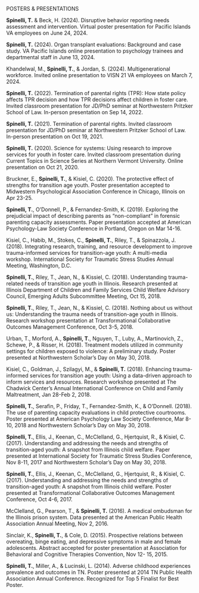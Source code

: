 POSTERS & PRESENTATIONS

**Spinelli, T.** & Beck, H. (2024). Disruptive behavior reporting needs assessment and intervention.
Virtual poster presentation for Pacific Islands VA employees on June 24, 2024.

**Spinelli, T.** (2024). Organ transplant evaluations: Background and case study. VA Pacific Islands
online presentation to psychology trainees and departmental staff in June 13, 2024.

Khandelwal, M., **Spinelli, T.**, & Jordan, S. (2024). Multigenerational workforce. Invited online
presentation to VISN 21 VA employees on March 7, 2024.

**Spinelli, T.** (2022). Termination of parental rights (TPR): How state policy affects TPR decision and
how TPR decisions affect children in foster care. Invited classroom presentation for JD/PhD
seminar at Northwestern Pritzker School of Law. In-person presentation on Sep 14, 2022.

**Spinelli, T.** (2021). Termination of parental rights. Invited classroom presentation for JD/PhD seminar at
Northwestern Pritzker School of Law. In-person presentation on Oct 19, 2021.

**Spinelli, T.** (2020). Science for systems: Using research to improve services for youth in foster care.
Invited classroom presentation during Current Topics in Science Series at Northern Vermont
University. Online presentation on Oct 21, 2020.

Bruckner, E., **Spinelli, T.**, & Kisiel, C. (2020). The protective effect of strengths for transition age youth.
Poster presentation accepted to Midwestern Psychological Association Conference in Chicago,
Illinois on Apr 23-25.

**Spinelli, T.**, O’Donnell, P., & Fernandez-Smith, K. (2019). Exploring the prejudicial impact of describing
parents as “non-compliant” in forensic parenting capacity assessments. Paper presentation
accepted at American Psychology-Law Society Conference in Portland, Oregon on Mar 14-16.

Kisiel, C., Habib, M., Stokes, C., **Spinelli, T.**, Riley, T., & Spinazzola, J. (2018). Integrating research,
training, and resource development to improve trauma-informed services for transition-age
youth: A multi-media workshop. International Society for Traumatic Stress Studies Annual
Meeting, Washington, D.C.

**Spinelli, T.**, Riley, T., Jean, N., & Kissiel, C. (2018). Understanding trauma-related needs of transition
age youth in Illinois. Research presented at Illinois Department of Children and Family Services
Child Welfare Advisory Council, Emerging Adults Subcommittee Meeting, Oct 15, 2018.

**Spinelli, T.**, Riley, T., Jean, N., & Kissiel, C. (2018). Nothing about us without us: Understanding the
trauma needs of transition-age youth in Illinois. Research workshop presentation at
Transformational Collaborative Outcomes Management Conference, Oct 3-5, 2018.

Urban, T., Morford, A., **Spinelli, T.**, Nguyen, T., Luby, A., Martinovich, Z., Schewe, P., & Risser, H.
(2018). Treatment models utilized in community settings for children exposed to violence: A
preliminary study. Poster presented at Northwestern Scholar’s Day on May 30, 2018.

Kisiel, C., Goldman, J., Szilagyi, M., & **Spinelli, T.** (2018). Enhancing trauma-informed services for
transition age youth: Using a data-driven approach to inform services and resources. Research
workshop presented at The Chadwick Center’s Annual International Conference on Child and
Family Maltreatment, Jan 28-Feb 2, 2018.

**Spinelli, T.**, Serafin, P., Friday, T., Fernandez-Smith, K., & O’Donnell. (2018). The use of parenting
capacity evaluations in child protective courtrooms. Poster presented at American Psychology
Law Society Conference, Mar 8-10, 2018 and Northwestern Scholar’s Day on May 30, 2018.

**Spinelli, T.**, Ellis, J., Keenan, C., McClelland, G., Hjertquist, R., & Kisiel, C. (2017). Understanding and
addressing the needs and strengths of transition-aged youth: A snapshot from Illinois child
welfare. Paper presented at International Society for Traumatic Stress Studies Conference, Nov
8-11, 2017 and Northwestern Scholar’s Day on May 30, 2018.

**Spinelli, T.**, Ellis, J., Keenan, C., McClelland, G., Hjertquist, R., & Kisiel, C. (2017). Understanding and
addressing the needs and strengths of transition-aged youth: A snapshot from Illinois child
welfare. Poster presented at Transformational Collaborative Outcomes Management Conference,
Oct 4-6, 2017.

McClelland, G., Pearson, T., & **Spinelli, T.** (2016). A medical ombudsman for the Illinois prison
system. Data presented at the American Public Health Association Annual Meeting, Nov 2, 2016.

Sinclair, K., **Spinelli, T.**, & Cole, D. (2015). Prospective relations between overeating, binge eating,
and depressive symptoms in male and female adolescents. Abstract accepted for
poster presentation at Association for Behavioral and Cognitive Therapies Convention, Nov 12-
15, 2015.

**Spinelli, T.**, Miller, A., & Lucinski, L. (2014). Adverse childhood experiences prevalence and outcomes
in TN. Poster presented at 2014 TN Public Health Association Annual Conference. Recognized
for Top 5 Finalist for Best Poster.


